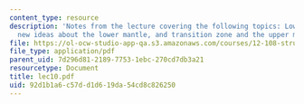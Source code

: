 ```yaml
---
content_type: resource
description: 'Notes from the lecture covering the following topics: Lower mantle,
  new ideas about the lower mantle, and transition zone and the upper mantle.'
file: https://ol-ocw-studio-app-qa.s3.amazonaws.com/courses/12-108-structure-of-earth-materials-fall-2004/92d1b1a6c57dd1d619da54cd8c826250_lec10.pdf
file_type: application/pdf
parent_uid: 7d296d81-2189-7753-1ebc-270cd7db3a21
resourcetype: Document
title: lec10.pdf
uid: 92d1b1a6-c57d-d1d6-19da-54cd8c826250
---
```

